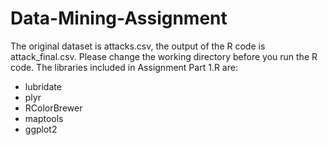# Data-Mining-Assignment

The original dataset is attacks.csv, the output of the R code is attack_final.csv.
Please change the working directory before you run the R code.
The libraries included in Assignment Part 1.R are:
- lubridate
- plyr
- RColorBrewer
- maptools
- ggplot2
